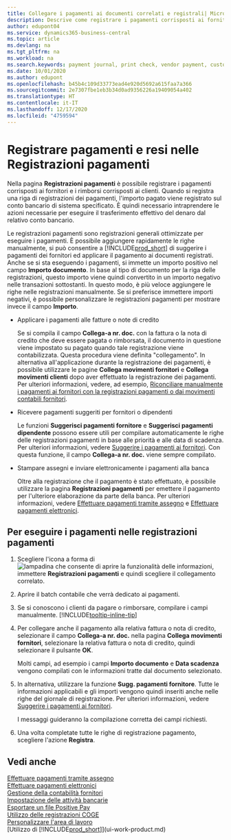 ```yaml
---
title: Collegare i pagamenti ai documenti correlati e registrali| Microsoft Docs
description: Descrive come registrare i pagamenti corrisposti ai fornitori e i rimborsi corrisposti ai clienti.
author: edupont04
ms.service: dynamics365-business-central
ms.topic: article
ms.devlang: na
ms.tgt_pltfrm: na
ms.workload: na
ms.search.keywords: payment journal, print check, vendor payment, customer refund, creditor, debt, balance due, AP
ms.date: 10/01/2020
ms.author: edupont
ms.openlocfilehash: b45b4c109d33773ead4e920d5692a615faa7a366
ms.sourcegitcommit: 2e7307fbe1eb3b34d0ad9356226a19409054a402
ms.translationtype: HT
ms.contentlocale: it-IT
ms.lasthandoff: 12/17/2020
ms.locfileid: "4759594"
---
```

# <a name="record-payments-and-refunds-in-the-payment-journal"></a>Registrare pagamenti e resi nelle Registrazioni pagamenti

Nella pagina **Registrazioni pagamenti** è possibile registrare i pagamenti corrisposti ai fornitori e i rimborsi corrisposti ai clienti. Quando si registra una riga di registrazioni dei pagamenti, l'importo pagato viene registrato sul conto bancario di sistema specificato. È quindi necessario intraprendere le azioni necessarie per eseguire il trasferimento effettivo del denaro dal relativo conto bancario.  

Le registrazioni pagamenti sono registrazioni generali ottimizzate per eseguire i pagamenti. È possibile aggiungere rapidamente le righe manualmente, si può consentire a [!INCLUDE[prod_short](includes/prod_short.md)] di suggerire i pagamenti dei fornitori ed applicare il pagamento ai documenti registrati. Anche se si sta eseguendo i pagamenti, si immette un importo positivo nel campo **Importo documento**. In base al tipo di documento per la riga delle registrazioni, questo importo viene quindi convertito in un importo negativo nelle transazioni sottostanti. In questo modo, è più veloce aggiungere le righe nelle registrazioni manualmente. Se si preferisce immettere importi negativi, è possibile personalizzare le registrazioni pagamenti per mostrare invece il campo **Importo**.  

- Applicare i pagamenti alle fatture o note di credito

    Se si compila il campo **Collega-a nr. doc.** con la fattura o la nota di credito che deve essere pagata o rimborsata, il documento in questione viene impostato su pagato quando tale registrazione viene contabilizzata. Questa procedura viene definita "collegamento". In alternativa all'applicazione durante la registrazione dei pagamenti, è possibile utilizzare le pagine **Collega movimenti fornitori** e **Collega movimenti clienti** dopo aver effettuato la registrazione dei pagamenti. Per ulteriori informazioni, vedere, ad esempio, [Riconciliare manualmente i pagamenti ai fornitori con la registrazioni pagamenti o dai movimenti contabili fornitori](payables-how-apply-purchase-transactions-manually.md).  

- Ricevere pagamenti suggeriti per fornitori o dipendenti

    Le funzioni **Suggerisci pagamenti fornitore** e **Suggerisci pagamenti dipendente** possono essere utili per compilare automaticamente le righe delle registrazioni pagamenti in base alle priorità e alle data di scadenza. Per ulteriori informazioni, vedere [Suggerire i pagamenti ai fornitori](payables-how-suggest-vendor-payments.md). Con questa funzione, il campo **Collega-a nr. doc.** viene sempre compilato.  

- Stampare assegni e inviare elettronicamente i pagamenti alla banca

    Oltre alla registrazione che il pagamento è stato effettuato, è possibile utilizzare la pagina **Registrazioni pagamenti** per emettere il pagamento per l'ulteriore elaborazione da parte della banca. Per ulteriori informazioni, vedere [Effettuare pagamenti tramite assegno](payables-how-work-checks.md) e [Effettuare pagamenti elettronici](finance-make-payments-with-bank-data-conversion-service-or-sepa-credit-transfer.md#exporting-payments-to-a-bank-file).  

## <a name="to-make-payments-in-the-payment-journal"></a>Per eseguire i pagamenti nelle registrazioni pagamenti

1. Scegliere l'icona a forma di ![lampadina che consente di aprire la funzionalità delle informazioni](media/ui-search/search_small.png "Informazioni sull'operazione che si desidera eseguire"), immettere **Registrazioni pagamenti** e quindi scegliere il collegamento correlato.
2. Aprire il batch contabile che verrà dedicato ai pagamenti.
3. Se si conoscono i clienti da pagare o rimborsare, compilare i campi manualmente. [!INCLUDE[tooltip-inline-tip](includes/tooltip-inline-tip_md.md)]
4. Per collegare anche il pagamento alla relativa fattura o nota di credito, selezionare il campo **Collega-a nr. doc.** nella pagina **Collega movimenti fornitori**, selezionare la relativa fattura o nota di credito, quindi selezionare il pulsante **OK**.

    Molti campi, ad esempio i campi **Importo documento** e **Data scadenza** vengono compilati con le informazioni tratte dal documento selezionato.
5. In alternativa, utilizzare la funzione **Sugg. pagamenti fornitore**. Tutte le informazioni applicabili e gli importi vengono quindi inseriti anche nelle righe del giornale di registrazione. Per ulteriori informazioni, vedere [Suggerire i pagamenti ai fornitori](payables-how-suggest-vendor-payments.md).

    I messaggi guideranno la compilazione corretta dei campi richiesti.
6.  Una volta completate tutte le righe di registrazione pagamento, scegliere l'azione **Registra**.

## <a name="see-also"></a>Vedi anche
[Effettuare pagamenti tramite assegno](payables-how-work-checks.md)  
[Effettuare pagamenti elettronici](finance-make-payments-with-bank-data-conversion-service-or-sepa-credit-transfer.md#exporting-payments-to-a-bank-file)  
[Gestione della contabilità fornitori](payables-manage-payables.md)  
[Impostazione delle attività bancarie](bank-setup-banking.md)  
[Esportare un file Positive Pay](finance-how-positive-pay.md)  
[Utilizzo delle registrazioni COGE](ui-work-general-journals.md)  
[Personalizzare l'area di lavoro](ui-personalization-user.md)  
[Utilizzo di [!INCLUDE[prod_short](includes/prod_short.md)]](ui-work-product.md)  
